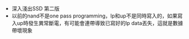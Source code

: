 - 深入淺出SSD 第二版
- 以前的nand不是one pass programming，lp和up不是同時寫入的，如果寫入up時發生異常斷電，有可能會連帶導致已寫好的lp data丟失，這就是數據帶壞現象